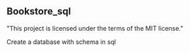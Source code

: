 ## Bookstore_sql
"This project is licensed under the terms of the MIT license."

Create a database with schema in sql
